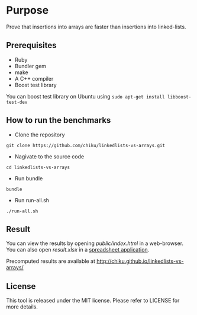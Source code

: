 Purpose
=======

Prove that insertions into arrays are faster than insertions into linked-lists.

Prerequisites
-------------
* Ruby
* Bundler gem
* make
* A C++ compiler
* Boost test library

You can boost test library on Ubuntu using ```sudo apt-get install libboost-test-dev```


How to run the benchmarks
-------------------------

* Clone the repository
```
git clone https://github.com/chiku/linkedlists-vs-arrays.git
```
* Nagivate to the source code
```
cd linkedlists-vs-arrays
```
* Run bundle
```
bundle
```
* Run run-all.sh
```
./run-all.sh
```

Result
------

You can view the results by opening *public/index.html* in a web-browser. You can also open *result.xlsx* in a [spreadsheet application](https://www.libreoffice.org/download/).

Precomputed results are available at http://chiku.github.io/linkedlists-vs-arrays/

License
-------
This tool is released under the MIT license. Please refer to LICENSE for more details.

